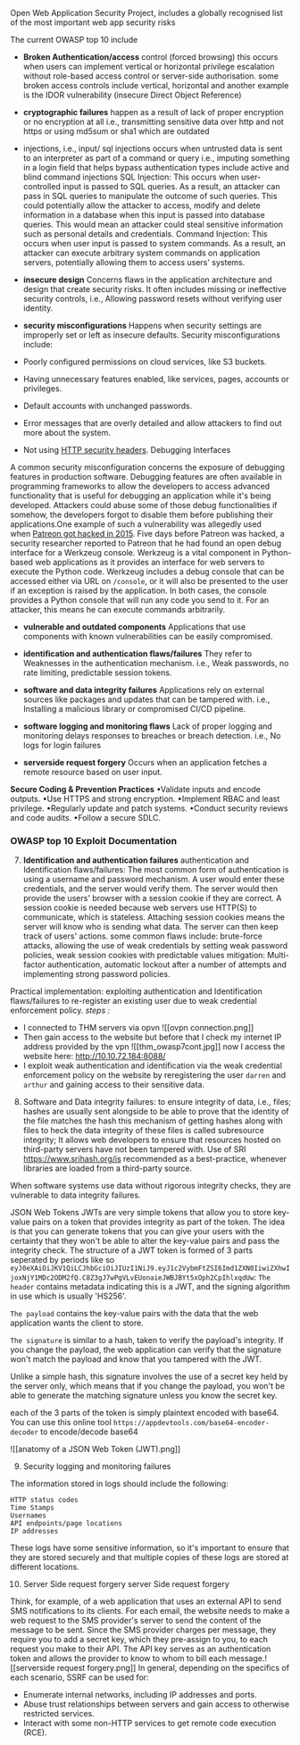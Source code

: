 Open Web Application Security Project, includes a globally recognised list of the most important web app security risks

The current OWASP top 10 include
- **Broken Authentication/access** control (forced browsing)
this occurs when users can implement vertical or horizontal privilege escalation without role-based access control or server-side authorisation. some broken access controls include vertical, horizontal and another example is the IDOR vulnerability (insecure Direct Object Reference)

- **cryptographic failures** 
happen as a result of lack of proper encryption or no encryption at all i.e., transmitting sensitive data over http and not https or using md5sum or sha1 which are outdated

- injections, i.e., input/ sql injections
occurs when untrusted data is sent to an interpreter as part of a command or query i.e., imputing something in a login field that helps bypass authentication types include active and blind command injections
    SQL Injection: This occurs when user-controlled input is passed to SQL queries. As a result, an attacker can pass in SQL queries to manipulate the outcome of such queries. This could potentially allow the attacker to access, modify and delete information in a database when this input is passed into database queries. This would mean an attacker could steal sensitive information such as personal details and credentials.
    Command Injection: This occurs when user input is passed to system commands. As a result, an attacker can execute arbitrary system commands on application servers, potentially allowing them to access users' systems.

- **insecure design**
Concerns flaws in the application architecture and design that create security risks. It often includes missing or ineffective security controls, i.e., Allowing password resets without verifying user identity.

- **security misconfigurations**
Happens when security settings are improperly set or left as insecure defaults.
Security misconfigurations include:

- Poorly configured permissions on cloud services, like S3 buckets.
- Having unnecessary features enabled, like services, pages, accounts or privileges.
- Default accounts with unchanged passwords.
- Error messages that are overly detailed and allow attackers to find out more about the system.
- Not using [HTTP security headers](https://owasp.org/www-project-secure-headers/).
Debugging Interfaces

A common security misconfiguration concerns the exposure of debugging features in production software. Debugging features are often available in programming frameworks to allow the developers to access advanced functionality that is useful for debugging an application while it's being developed. Attackers could abuse some of those debug functionalities if somehow, the developers forgot to disable them before publishing their applications.One example of such a vulnerability was allegedly used when [Patreon got hacked in 2015](https://labs.detectify.com/2015/10/02/how-patreon-got-hacked-publicly-exposed-werkzeug-debugger/). Five days before Patreon was hacked, a security researcher reported to Patreon that he had found an open debug interface for a Werkzeug console. Werkzeug is a vital component in Python-based web applications as it provides an interface for web servers to execute the Python code. Werkzeug includes a debug console that can be accessed either via URL on `/console`, or it will also be presented to the user if an exception is raised by the application. In both cases, the console provides a Python console that will run any code you send to it. For an attacker, this means he can execute commands arbitrarily.

- **vulnerable and outdated components**
Applications that use components with known vulnerabilities can be easily compromised.

- **identification and authentication flaws/failures** 
They refer to Weaknesses in the authentication mechanism. i.e., Weak passwords, no rate limiting, predictable session tokens.

- **software and data integrity failures** 
Applications rely on external sources like packages and updates that can be tampered with. i.e., Installing a malicious library or compromised CI/CD pipeline.

- **software logging and monitoring flaws**
Lack of proper logging and monitoring delays responses to breaches or breach detection. i.e., No logs for login failures

- **serverside request forgery**
Occurs when an application fetches a remote resource based on user input.


**Secure Coding & Prevention Practices**
•Validate inputs and encode outputs.
•Use HTTPS and strong encryption.
•Implement RBAC and least privilege.
•Regularly update and patch systems.
•Conduct security reviews and code audits.
•Follow a secure SDLC.


### OWASP top 10 Exploit Documentation


7. **Identification and authentication failures**
authentication and Identification flaws/failures:
The most common form of authentication is using a username and password mechanism. A user would enter these credentials, and the server would verify them. The server would then provide the users' browser with a session cookie if they are correct. A session cookie is needed because web servers use HTTP(S) to communicate, which is stateless. Attaching session cookies means the server will know who is sending what data. The server can then keep track of users' actions. 
some common flaws include: brute-force attacks, allowing the use of weak credentials by setting weak password policies, weak session cookies with predictable values
mitigation: Multi-factor authentication, automatic lockout after a number of attempts and implementing strong password policies.


Practical implementation: exploiting authentication and Identification flaws/failures to re-register an existing user due to weak credential enforcement policy. 
*steps :*
- I connected to THM servers via opvn
![[ovpn connection.png]]
- Then gain access to the website but before that I check my internet IP address provided by the vpn 
![[thm_owasp7cont.jpg]]
now I access the website here: http://10.10.72.184:8088/
- I exploit weak authentication and identification via the weak credential enforcement policy on the website by reregistering the user `darren` and `arthur` and gaining access to their sensitive data.


8. Software and Data integrity failures:
to ensure integrity of data, i.e., files; hashes are usually sent alongside to be able to prove that the identity of the file matches the hash this mechanism of getting hashes along with files to heck the data integrity of these files is called subresource integrity; It allows web developers to ensure that resources hosted on third-party servers have not been tampered with. Use of SRI https://www.srihash.org/is recommended as a best-practice, whenever libraries are loaded from a third-party source.

When software systems use data without rigorous integrity checks, they are vulnerable to data integrity failures.


JSON Web Tokens JWTs are very simple tokens that allow you to store key-value pairs on a token that provides integrity as part of the token. The idea is that you can generate tokens that you can give your users with the certainty that they won't be able to alter the key-value pairs and pass the integrity check. The structure of a JWT token is formed of 3 parts seperated by periods like so `eyJ0eXAiOiJKV1QiLCJhbGciOiJIUzI1NiJ9.eyJ1c2VybmFtZSI6Imd1ZXN0IiwiZXhwIjoxNjY1MDc2ODM2fQ.C8Z3gJ7wPgVLvEUonaieJWBJBYt5xOph2CpIhlxqdUw`:
`The header` contains metadata indicating this is a JWT, and the signing algorithm in use which is usually 'HS256'. 

`The payload` contains the key-value pairs with the data that the web application wants the client to store. 

`The signature` is similar to a hash, taken to verify the payload's integrity. If you change the payload, the web application can verify that the signature won't match the payload and know that you tampered with the JWT. 

Unlike a simple hash, this signature involves the use of a secret key held by the server only, which means that if you change the payload, you won't be able to generate the matching signature unless you know the secret key. 

each of the 3 parts of the token is simply plaintext encoded with base64. You can use this online tool `https://appdevtools.com/base64-encoder-decoder` to encode/decode base64

![[anatomy of a JSON Web Token (JWT).png]]

9. Security logging and monitoring failures

The information stored in logs should include the following:

    HTTP status codes
    Time Stamps
    Usernames
    API endpoints/page locations
    IP addresses
These logs have some sensitive information, so it's important to ensure that they are stored securely and that multiple copies of these logs are stored at different locations.

10. Server Side request forgery 
server Side request forgery 

Think, for example, of a web application that uses an external API to send SMS notifications to its clients. For each email, the website needs to make a web request to the SMS provider's server to send the content of the message to be sent. Since the SMS provider charges per message, they require you to add a secret key, which they pre-assign to you, to each request you make to their API. The API key serves as an authentication token and allows the provider to know to whom to bill each message.![[serverside request forgery.png]]
In general, depending on the specifics of each scenario, SSRF can be used for:

- Enumerate internal networks, including IP addresses and ports.
- Abuse trust relationships between servers and gain access to otherwise restricted services.
- Interact with some non-HTTP services to get remote code execution (RCE).